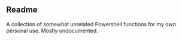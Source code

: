 ## Readme

A collection of somewhat unrelated Powershell functions for my own personal use. Mostly undocumented.
